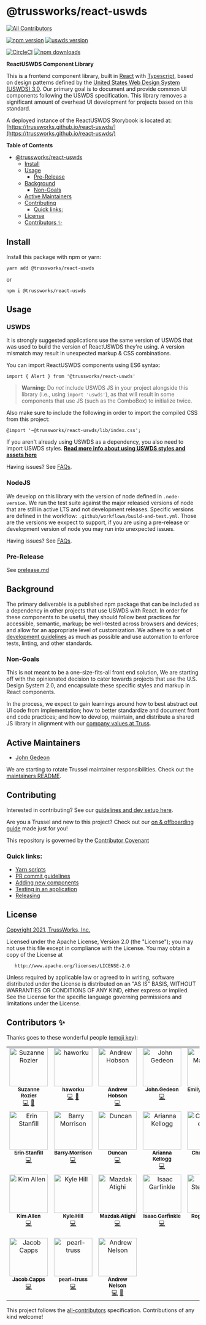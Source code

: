 # @trussworks/react-uswds

<!-- ALL-CONTRIBUTORS-BADGE:START - Do not remove or modify this section -->
[![All Contributors](https://img.shields.io/badge/all_contributors-24-orange.svg?style=flat-square)](#contributors-)
<!-- ALL-CONTRIBUTORS-BADGE:END -->

[![npm version](https://img.shields.io/npm/v/@trussworks/react-uswds)](https://www.npmjs.com/package/@trussworks/react-uswds)
[![uswds version](https://img.shields.io/github/package-json/dependency-version/trussworks/react-uswds/dev/@uswds/uswds)](https://www.npmjs.com/package/@uswds/uswds)

[![CircleCI](https://img.shields.io/circleci/build/github/trussworks/react-uswds/main)](https://circleci.com/gh/trussworks/react-uswds)
[![npm downloads](https://img.shields.io/npm/dm/@trussworks/react-uswds)](https://www.npmjs.com/package/@trussworks/react-uswds)

**ReactUSWDS Component Library**

This is a frontend component library, built in [React](https://reactjs.org/) with [Typescript](https://www.typescriptlang.org/), based on design patterns defined by the [United States Web Design System (USWDS) 3.0](https://designsystem.digital.gov/). Our primary goal is to document and provide common UI components following the USWDS specification. This library removes a significant amount of overhead UI development for projects based on this standard.

A deployed instance of the ReactUSWDS Storybook is located at: [https://trussworks.github.io/react-uswds/](https://trussworks.github.io/react-uswds/)

**Table of Contents**

- [@trussworks/react-uswds](#trussworksreact-uswds)
  - [Install](#install)
  - [Usage](#usage)
    - [Pre-Release](#pre-release)
  - [Background](#background)
    - [Non-Goals](#non-goals)
  - [Active Maintainers](#active-maintainers)
  - [Contributing](#contributing)
    - [Quick links:](#quick-links)
  - [License](#license)
  - [Contributors ✨](#contributors-)

## Install

Install this package with npm or yarn:

```
yarn add @trussworks/react-uswds
```

or

```
npm i @trussworks/react-uswds
```

## Usage

### USWDS

It is strongly suggested applications use the same version of USWDS that was used to build the version of ReactUSWDS they're using. A version mismatch may result in unexpected markup & CSS combinations.

You can import ReactUSWDS components using ES6 syntax:

```
import { Alert } from '@trussworks/react-uswds'
```

> **Warning:** Do _not_ include USWDS JS in your project alongside this library (i.e., using `import 'uswds'`), as that will result in some components that use JS (such as the ComboBox) to initialize twice.

Also make sure to include the following in order to import the compiled CSS from this project:

```
@import '~@trussworks/react-uswds/lib/index.css';
```

If you aren't already using USWDS as a dependency, you also need to import USWDS styles. **[Read more info about using USWDS styles and assets here](./docs/styles_and_assets.md)**

Having issues? See [FAQs](./docs/faqs.md).

### NodeJS

We develop on this library with the version of node defined in `.node-version`. We run the test suite against the major released versions of node that are still in active LTS and not development releases. Specific versions are defined in the workflow: `.github/workflows/build-and-test.yml`. Those are the versions we exxpect to support, if you are using a pre-release or development version of node you may run into unexpected issues.

Having issues? See [FAQs](./docs/faqs.md).

### Pre-Release

See [prelease.md](docs/prerelease.md)

## Background

The primary deliverable is a published npm package that can be included as a dependency in other projects that use USWDS with React. In order for these components to be useful, they should follow best practices for accessible, semantic, markup; be well-tested across browsers and devices; and allow for an appropriate level of customization. We adhere to a set of [development guidelines](./docs/contributing.md#guidelines) as much as possible and use automation to enforce tests, linting, and other standards.

### Non-Goals

This is not meant to be a one-size-fits-all front end solution, We are starting off with the opinionated decision to cater towards projects that use the U.S. Design System 2.0, and encapsulate these specific styles and markup in React components.

In the process, we expect to gain learnings around how to best abstract out UI code from implementation; how to better standardize and document front end code practices; and how to develop, maintain, and distribute a shared JS library in alignment with our [company values at Truss](https://truss.works/values).

## Active Maintainers

- [John Gedeon](https://github.com/gidjin)

We are starting to rotate Trussel maintainer responsibilities. Check out the [maintainers README](./docs/for_maintainers.md).

## Contributing

Interested in contributing? See our [guidelines and dev setup here](./docs/contributing.md).

Are you a Trussel and new to this project? Check out our [on & offboarding guide](./docs/for_trussels.md) made just for you!

This repository is governed by the [Contributor Covenant](./CODE_OF_CONDUCT.md)

### Quick links:

- [Yarn scripts](./docs/contributing#available-commands)
- [PR commit guidelines](./docs/contributing.md#opening--merging-pull-requests)
- [Adding new components](./docs/adding_new_components.md)
- [Testing in an application](./docs/contributing.md#testing-in-an-application)
- [Releasing](./docs/releasing.md)

## License

[Copyright 2021, TrussWorks, Inc.](./LICENSE)

Licensed under the Apache License, Version 2.0 (the "License");
you may not use this file except in compliance with the License.
You may obtain a copy of the License at

       http://www.apache.org/licenses/LICENSE-2.0

Unless required by applicable law or agreed to in writing, software
distributed under the License is distributed on an "AS IS" BASIS,
WITHOUT WARRANTIES OR CONDITIONS OF ANY KIND, either express or implied.
See the License for the specific language governing permissions and
limitations under the License.

## Contributors ✨

Thanks goes to these wonderful people ([emoji key](https://allcontributors.org/docs/en/emoji-key)):

<!-- ALL-CONTRIBUTORS-LIST:START - Do not remove or modify this section -->
<!-- prettier-ignore-start -->
<!-- markdownlint-disable -->
<table>
  <tbody>
    <tr>
      <td align="center" valign="top" width="14.28%"><a href="https://github.com/suzubara"><img src="https://avatars.githubusercontent.com/u/2723066?v=4?s=100" width="100px;" alt="Suzanne Rozier"/><br /><sub><b>Suzanne Rozier</b></sub></a><br /><a href="https://github.com/trussworks/react-uswds/commits?author=suzubara" title="Code">💻</a> <a href="https://github.com/trussworks/react-uswds/commits?author=suzubara" title="Documentation">📖</a></td>
      <td align="center" valign="top" width="14.28%"><a href="https://github.com/haworku"><img src="https://avatars.githubusercontent.com/u/10750442?v=4?s=100" width="100px;" alt="haworku"/><br /><sub><b>haworku</b></sub></a><br /><a href="https://github.com/trussworks/react-uswds/commits?author=haworku" title="Code">💻</a> <a href="https://github.com/trussworks/react-uswds/commits?author=haworku" title="Documentation">📖</a></td>
      <td align="center" valign="top" width="14.28%"><a href="https://github.com/ahobson"><img src="https://avatars.githubusercontent.com/u/21983?v=4?s=100" width="100px;" alt="Andrew Hobson"/><br /><sub><b>Andrew Hobson</b></sub></a><br /><a href="https://github.com/trussworks/react-uswds/commits?author=ahobson" title="Code">💻</a></td>
      <td align="center" valign="top" width="14.28%"><a href="https://github.com/gidjin"><img src="https://avatars.githubusercontent.com/u/940173?v=4?s=100" width="100px;" alt="John Gedeon"/><br /><sub><b>John Gedeon</b></sub></a><br /><a href="https://github.com/trussworks/react-uswds/commits?author=gidjin" title="Code">💻</a></td>
      <td align="center" valign="top" width="14.28%"><a href="https://github.com/eamahanna"><img src="https://avatars.githubusercontent.com/u/56279459?v=4?s=100" width="100px;" alt="Emily Mahanna"/><br /><sub><b>Emily Mahanna</b></sub></a><br /><a href="https://github.com/trussworks/react-uswds/commits?author=eamahanna" title="Code">💻</a></td>
      <td align="center" valign="top" width="14.28%"><a href="https://github.com/brandonlenz"><img src="https://avatars.githubusercontent.com/u/15805554?v=4?s=100" width="100px;" alt="Brandon Lenz"/><br /><sub><b>Brandon Lenz</b></sub></a><br /><a href="https://github.com/trussworks/react-uswds/commits?author=brandonlenz" title="Code">💻</a> <a href="https://github.com/trussworks/react-uswds/commits?author=brandonlenz" title="Documentation">📖</a></td>
      <td align="center" valign="top" width="14.28%"><a href="https://github.com/sojeri"><img src="https://avatars.githubusercontent.com/u/10818509?v=4?s=100" width="100px;" alt="Jeri Sommers"/><br /><sub><b>Jeri Sommers</b></sub></a><br /><a href="https://github.com/trussworks/react-uswds/commits?author=sojeri" title="Code">💻</a></td>
    </tr>
    <tr>
      <td align="center" valign="top" width="14.28%"><a href="https://github.com/tinyels"><img src="https://avatars.githubusercontent.com/u/3142631?v=4?s=100" width="100px;" alt="Erin Stanfill"/><br /><sub><b>Erin Stanfill</b></sub></a><br /><a href="https://github.com/trussworks/react-uswds/commits?author=tinyels" title="Code">💻</a></td>
      <td align="center" valign="top" width="14.28%"><a href="http://www.barrymorrison.com/"><img src="https://avatars.githubusercontent.com/u/689591?v=4?s=100" width="100px;" alt="Barry Morrison"/><br /><sub><b>Barry Morrison</b></sub></a><br /><a href="https://github.com/trussworks/react-uswds/commits?author=esacteksab" title="Code">💻</a></td>
      <td align="center" valign="top" width="14.28%"><a href="https://github.com/duncan-truss"><img src="https://avatars.githubusercontent.com/u/52669884?v=4?s=100" width="100px;" alt="Duncan"/><br /><sub><b>Duncan</b></sub></a><br /><a href="https://github.com/trussworks/react-uswds/commits?author=duncan-truss" title="Code">💻</a></td>
      <td align="center" valign="top" width="14.28%"><a href="https://github.com/SirenaBorracha"><img src="https://avatars.githubusercontent.com/u/16230705?v=4?s=100" width="100px;" alt="Arianna Kellogg"/><br /><sub><b>Arianna Kellogg</b></sub></a><br /><a href="https://github.com/trussworks/react-uswds/commits?author=SirenaBorracha" title="Code">💻</a></td>
      <td align="center" valign="top" width="14.28%"><a href="https://github.com/christopherhuii"><img src="https://avatars.githubusercontent.com/u/8367504?v=4?s=100" width="100px;" alt="Christopher Hui"/><br /><sub><b>Christopher Hui</b></sub></a><br /><a href="https://github.com/trussworks/react-uswds/commits?author=christopherhuii" title="Code">💻</a></td>
      <td align="center" valign="top" width="14.28%"><a href="http://pandasguide.com/"><img src="https://avatars.githubusercontent.com/u/3331?v=4?s=100" width="100px;" alt="Jim Benton"/><br /><sub><b>Jim Benton</b></sub></a><br /><a href="https://github.com/trussworks/react-uswds/commits?author=jim" title="Code">💻</a></td>
      <td align="center" valign="top" width="14.28%"><a href="https://github.com/jenbutongit"><img src="https://avatars.githubusercontent.com/u/22080510?v=4?s=100" width="100px;" alt="Jen Duong"/><br /><sub><b>Jen Duong</b></sub></a><br /><a href="https://github.com/trussworks/react-uswds/commits?author=jenbutongit" title="Code">💻</a></td>
    </tr>
    <tr>
      <td align="center" valign="top" width="14.28%"><a href="https://github.com/kimallen"><img src="https://avatars.githubusercontent.com/u/13249580?v=4?s=100" width="100px;" alt="Kim Allen"/><br /><sub><b>Kim Allen</b></sub></a><br /><a href="https://github.com/trussworks/react-uswds/commits?author=kimallen" title="Code">💻</a></td>
      <td align="center" valign="top" width="14.28%"><a href="https://github.com/kylehilltruss"><img src="https://avatars.githubusercontent.com/u/83614364?v=4?s=100" width="100px;" alt="Kyle Hill"/><br /><sub><b>Kyle Hill</b></sub></a><br /><a href="https://github.com/trussworks/react-uswds/commits?author=kylehilltruss" title="Code">💻</a></td>
      <td align="center" valign="top" width="14.28%"><a href="https://github.com/rswerve"><img src="https://avatars.githubusercontent.com/u/8964335?v=4?s=100" width="100px;" alt="Mazdak Atighi"/><br /><sub><b>Mazdak Atighi</b></sub></a><br /><a href="https://github.com/trussworks/react-uswds/commits?author=rswerve" title="Code">💻</a></td>
      <td align="center" valign="top" width="14.28%"><a href="https://github.com/Igarfinkle"><img src="https://avatars.githubusercontent.com/u/7664177?v=4?s=100" width="100px;" alt="Isaac Garfinkle"/><br /><sub><b>Isaac Garfinkle</b></sub></a><br /><a href="https://github.com/trussworks/react-uswds/commits?author=Igarfinkle" title="Code">💻</a></td>
      <td align="center" valign="top" width="14.28%"><a href="https://github.com/rogeruiz"><img src="https://avatars.githubusercontent.com/u/706004?v=4?s=100" width="100px;" alt="Roger Steve Ruiz"/><br /><sub><b>Roger Steve Ruiz</b></sub></a><br /><a href="https://github.com/trussworks/react-uswds/commits?author=rogeruiz" title="Code">💻</a> <a href="https://github.com/trussworks/react-uswds/commits?author=rogeruiz" title="Documentation">📖</a></td>
      <td align="center" valign="top" width="14.28%"><a href="https://github.com/lpsinger"><img src="https://avatars.githubusercontent.com/u/728407?v=4?s=100" width="100px;" alt="Leo Singer"/><br /><sub><b>Leo Singer</b></sub></a><br /><a href="https://github.com/trussworks/react-uswds/issues?q=author%3Alpsinger" title="Bug reports">🐛</a> <a href="https://github.com/trussworks/react-uswds/commits?author=lpsinger" title="Code">💻</a></td>
      <td align="center" valign="top" width="14.28%"><a href="https://github.com/Shkeating"><img src="https://avatars.githubusercontent.com/u/59394696?v=4?s=100" width="100px;" alt="Shauna Keating"/><br /><sub><b>Shauna Keating</b></sub></a><br /><a href="#a11y-Shkeating" title="Accessibility">️️️️♿️</a> <a href="https://github.com/trussworks/react-uswds/commits?author=Shkeating" title="Code">💻</a></td>
    </tr>
    <tr>
      <td align="center" valign="top" width="14.28%"><a href="https://github.com/jcbcapps"><img src="https://avatars.githubusercontent.com/u/99674188?v=4?s=100" width="100px;" alt="Jacob Capps"/><br /><sub><b>Jacob Capps</b></sub></a><br /><a href="https://github.com/trussworks/react-uswds/commits?author=jcbcapps" title="Code">💻</a></td>
      <td align="center" valign="top" width="14.28%"><a href="https://github.com/pearl-truss"><img src="https://avatars.githubusercontent.com/u/67110378?v=4?s=100" width="100px;" alt="pearl-truss"/><br /><sub><b>pearl-truss</b></sub></a><br /><a href="https://github.com/trussworks/react-uswds/commits?author=pearl-truss" title="Code">💻</a></td>
      <td align="center" valign="top" width="14.28%"><a href="https://andyhub.com/"><img src="https://avatars.githubusercontent.com/u/764090?v=4?s=100" width="100px;" alt="Andrew Nelson"/><br /><sub><b>Andrew Nelson</b></sub></a><br /><a href="https://github.com/trussworks/react-uswds/commits?author=werdnanoslen" title="Code">💻</a> <a href="https://github.com/trussworks/react-uswds/commits?author=werdnanoslen" title="Documentation">📖</a></td>
    </tr>
  </tbody>
</table>

<!-- markdownlint-restore -->
<!-- prettier-ignore-end -->

<!-- ALL-CONTRIBUTORS-LIST:END -->

This project follows the [all-contributors](https://github.com/all-contributors/all-contributors) specification. Contributions of any kind welcome!
